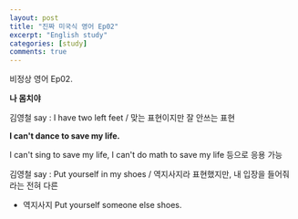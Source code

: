 ```yaml
---
layout: post
title: "진짜 미국식 영어 Ep02"
excerpt: "English study"
categories: [study]
comments: true
---
```


비정상 영어 Ep02. 

<b> 나 몸치야 </b>

김영철 say : I have two left feet / 맞는 표현이지만 잘 안쓰는 표현

<b>I can't dance to save my life.</b>

I can't sing to save my life, I can't do math to save my life 등으로 응용 가능 

김영철 say : Put yourself in my shoes / 역지사지라 표현했지만, 내 입장을 들어줘라는 전혀 다른 
+ 역지사지 Put yourself someone else shoes. 
